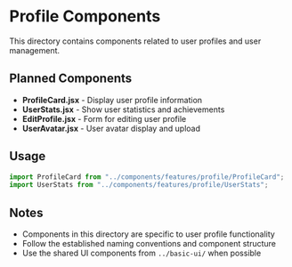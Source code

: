 # Profile Components

This directory contains components related to user profiles and user management.

## Planned Components

- **ProfileCard.jsx** - Display user profile information
- **UserStats.jsx** - Show user statistics and achievements
- **EditProfile.jsx** - Form for editing user profile
- **UserAvatar.jsx** - User avatar display and upload

## Usage

```jsx
import ProfileCard from "../components/features/profile/ProfileCard";
import UserStats from "../components/features/profile/UserStats";
```

## Notes

- Components in this directory are specific to user profile functionality
- Follow the established naming conventions and component structure
- Use the shared UI components from `../basic-ui/` when possible
